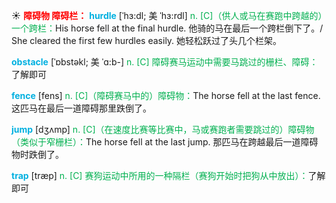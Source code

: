 ☀ <font color="red">**障碍物 障碍栏：**</font>
<font color="sky blue">**hurdle**</font> [ˈhɜ:dl; 美 ˈhɜ:rdl]
<font color="#00b050">n. [C]（供人或马在赛跑中跨越的）一个跨栏：</font>His horse fell at the final hurdle. 他骑的马在最后一个跨栏倒下了。/ She cleared the first few hurdles easily. 她轻松跃过了头几个栏架。
          
<font color="sky blue">**obstacle**</font> [ˈɒbstəkl; 美 ˈɑ:b-]
<font color="#00b050">n. [C] 障碍赛马运动中需要马跳过的栅栏、障碍：</font>了解即可

<font color="sky blue">**fence**</font> [fens] 
<font color="#00b050">n. [C]（障碍赛马中的）障碍物：</font>The horse fell at the last fence. 这匹马在最后一道障碍那里跌倒了。

<font color="sky blue">**jump**</font> [dӡʌmp] 
<font color="#00b050">n. [C]（在速度比赛等比赛中，马或赛跑者需要跳过的）障碍物（类似于窄栅栏）：</font>The horse fell at the last jump. 那匹马在跨越最后一道障碍物时跌倒了。

<font color="sky blue">**trap**</font> [træp] 
<font color="#00b050">n. [C] 赛狗运动中所用的一种隔栏（赛狗开始时把狗从中放出）：</font>了解即可
